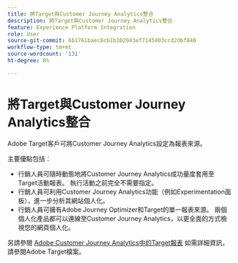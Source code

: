 ```yaml
---
title: 將Target與Customer Journey Analytics整合
description: 將Target與Customer Journey Analytics整合
feature: Experience Platform Integration
role: User
source-git-commit: 6b1761baec8cb1b102943ef7145403ccd2dbf840
workflow-type: tm+mt
source-wordcount: '131'
ht-degree: 8%

---
```


# 將Target與Customer Journey Analytics整合

Adobe Target客戶可將Customer Journey Analytics設定為報表來源。

主要優點包括：

* 行銷人員可隨時動態地將Customer Journey Analytics成功量度套用至Target活動報表。 執行活動之前完全不需要指定。
* 行銷人員可利用Customer Journey Analytics功能（例如Experimentation面板），進一步分析其網站個人化。
* 行銷人員可擁有Adobe Journey Optimizer和Target的單一報表來源。 兩個個人化產品都可以連線至Customer Journey Analytics，以更全面的方式檢視您的網頁個人化。

另請參閱 [Adobe Customer Journey Analytics中的Target報表](https://experienceleague.adobe.com/en/docs/target/using/integrate/cja/target-reporting-in-cja) 如需詳細資訊，請參閱Adobe Target檔案。

